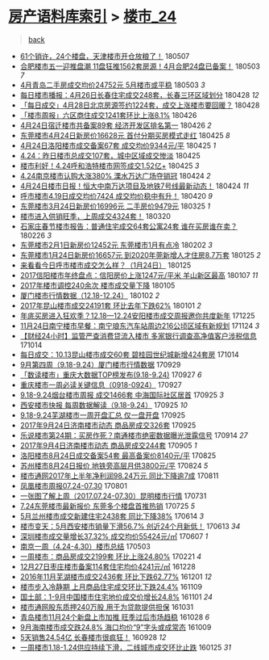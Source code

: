 [房产语料库索引](../../README.md)  > [楼市_24](楼市_24.md)
====
> [back](../README.md)

- [61个销许，24个楼盘，天津楼市开仓放粮了！](http://jkwz.applinzi.com/ittc/7100435157486142480.html#61%E4%B8%AA%E9%94%80%E8%AE%B8%EF%BC%8C24%E4%B8%AA%E6%A5%BC%E7%9B%98%EF%BC%8C%E5%A4%A9%E6%B4%A5%E6%A5%BC%E5%B8%82%E5%BC%80%E4%BB%93%E6%94%BE%E7%B2%AE%E4%BA%86%EF%BC%81) 180507  
- [合肥楼市五一迎推盘潮 11盘狂推1562套房源！4月合肥24盘已备案！](http://jkwz.applinzi.com/ittc/7098812515846980618.html#%E5%90%88%E8%82%A5%E6%A5%BC%E5%B8%82%E4%BA%94%E4%B8%80%E8%BF%8E%E6%8E%A8%E7%9B%98%E6%BD%AE+11%E7%9B%98%E7%8B%82%E6%8E%A81562%E5%A5%97%E6%88%BF%E6%BA%90%EF%BC%814%E6%9C%88%E5%90%88%E8%82%A524%E7%9B%98%E5%B7%B2%E5%A4%87%E6%A1%88%EF%BC%81) 180503 *7* 
- [4月青岛二手房成交均价24752元 5月楼市或平稳](http://jkwz.applinzi.com/ittc/7098793341091316753.html#4%E6%9C%88%E9%9D%92%E5%B2%9B%E4%BA%8C%E6%89%8B%E6%88%BF%E6%88%90%E4%BA%A4%E5%9D%87%E4%BB%B724752%E5%85%83+5%E6%9C%88%E6%A5%BC%E5%B8%82%E6%88%96%E5%B9%B3%E7%A8%B3) 180503 *3* 
- [每日楼市播报：4月26日长春住宅成交248套，长春三环区域划分](http://jkwz.applinzi.com/ittc/7096967044455203857.html#%E6%AF%8F%E6%97%A5%E6%A5%BC%E5%B8%82%E6%92%AD%E6%8A%A5%EF%BC%9A4%E6%9C%8826%E6%97%A5%E9%95%BF%E6%98%A5%E4%BD%8F%E5%AE%85%E6%88%90%E4%BA%A4248%E5%A5%97%EF%BC%8C%E9%95%BF%E6%98%A5%E4%B8%89%E7%8E%AF%E5%8C%BA%E5%9F%9F%E5%88%92%E5%88%86) 180428 *12* 
- [「每日成交」4月28日北京房源签约1224套，成交上涨楼市要回暖？](http://jkwz.applinzi.com/ittc/7096957337858475024.html#%E3%80%8C%E6%AF%8F%E6%97%A5%E6%88%90%E4%BA%A4%E3%80%8D4%E6%9C%8828%E6%97%A5%E5%8C%97%E4%BA%AC%E6%88%BF%E6%BA%90%E7%AD%BE%E7%BA%A61224%E5%A5%97%EF%BC%8C%E6%88%90%E4%BA%A4%E4%B8%8A%E6%B6%A8%E6%A5%BC%E5%B8%82%E8%A6%81%E5%9B%9E%E6%9A%96%EF%BC%9F) 180428  
- [「楼市周报」六区商住成交1241套环比上涨8.1%](http://jkwz.applinzi.com/ittc/7096345090593391632.html#%E3%80%8C%E6%A5%BC%E5%B8%82%E5%91%A8%E6%8A%A5%E3%80%8D%E5%85%AD%E5%8C%BA%E5%95%86%E4%BD%8F%E6%88%90%E4%BA%A41241%E5%A5%97%E7%8E%AF%E6%AF%94%E4%B8%8A%E6%B6%A88.1%25) 180426  
- [4月24日宿迁楼市共备案89套 经济开发区排名第一](http://jkwz.applinzi.com/ittc/7096302972869018640.html#4%E6%9C%8824%E6%97%A5%E5%AE%BF%E8%BF%81%E6%A5%BC%E5%B8%82%E5%85%B1%E5%A4%87%E6%A1%8889%E5%A5%97+%E7%BB%8F%E6%B5%8E%E5%BC%80%E5%8F%91%E5%8C%BA%E6%8E%92%E5%90%8D%E7%AC%AC%E4%B8%80) 180426 *2* 
- [东莞楼市4月24日新房价16628元 首付分期买房模式走红](http://jkwz.applinzi.com/ittc/7095953077192623114.html#%E4%B8%9C%E8%8E%9E%E6%A5%BC%E5%B8%824%E6%9C%8824%E6%97%A5%E6%96%B0%E6%88%BF%E4%BB%B716628%E5%85%83+%E9%A6%96%E4%BB%98%E5%88%86%E6%9C%9F%E4%B9%B0%E6%88%BF%E6%A8%A1%E5%BC%8F%E8%B5%B0%E7%BA%A2) 180425 *8* 
- [4月24日洛阳楼市成交备案67套 成交均价9344元/平](http://jkwz.applinzi.com/ittc/7095935908740334602.html#4%E6%9C%8824%E6%97%A5%E6%B4%9B%E9%98%B3%E6%A5%BC%E5%B8%82%E6%88%90%E4%BA%A4%E5%A4%87%E6%A1%8867%E5%A5%97+%E6%88%90%E4%BA%A4%E5%9D%87%E4%BB%B79344%E5%85%83%2F%E5%B9%B3) 180425 *1* 
- [4.24：昨日楼市总成交107套，城中区域成交惨淡](http://jkwz.applinzi.com/ittc/7095866833884414982.html#4.24%EF%BC%9A%E6%98%A8%E6%97%A5%E6%A5%BC%E5%B8%82%E6%80%BB%E6%88%90%E4%BA%A4107%E5%A5%97%EF%BC%8C%E5%9F%8E%E4%B8%AD%E5%8C%BA%E5%9F%9F%E6%88%90%E4%BA%A4%E6%83%A8%E6%B7%A1) 180425  
- [楼市利好！4.24呼和浩特楼市网签成交1.52亿+](http://jkwz.applinzi.com/ittc/7095856324313351174.html#%E6%A5%BC%E5%B8%82%E5%88%A9%E5%A5%BD%EF%BC%814.24%E5%91%BC%E5%92%8C%E6%B5%A9%E7%89%B9%E6%A5%BC%E5%B8%82%E7%BD%91%E7%AD%BE%E6%88%90%E4%BA%A41.52%E4%BA%BF%2B) 180425 *3* 
- [4.24南京楼市认购大涨380% 溧水万达广场夺销冠](http://jkwz.applinzi.com/ittc/7095658548166132742.html#4.24%E5%8D%97%E4%BA%AC%E6%A5%BC%E5%B8%82%E8%AE%A4%E8%B4%AD%E5%A4%A7%E6%B6%A8380%25+%E6%BA%A7%E6%B0%B4%E4%B8%87%E8%BE%BE%E5%B9%BF%E5%9C%BA%E5%A4%BA%E9%94%80%E5%86%A0) 180424 *2* 
- [4月24日楼市日报！恒大中南万达项目及地铁7号线最新动态！](http://jkwz.applinzi.com/ittc/7095613091100492806.html#4%E6%9C%8824%E6%97%A5%E6%A5%BC%E5%B8%82%E6%97%A5%E6%8A%A5%EF%BC%81%E6%81%92%E5%A4%A7%E4%B8%AD%E5%8D%97%E4%B8%87%E8%BE%BE%E9%A1%B9%E7%9B%AE%E5%8F%8A%E5%9C%B0%E9%93%817%E5%8F%B7%E7%BA%BF%E6%9C%80%E6%96%B0%E5%8A%A8%E6%80%81%EF%BC%81) 180424 *11* 
- [呼市楼市4.19日成交均价7424 成交均价稳中有升！](http://jkwz.applinzi.com/ittc/7094051235382690832.html#%E5%91%BC%E5%B8%82%E6%A5%BC%E5%B8%824.19%E6%97%A5%E6%88%90%E4%BA%A4%E5%9D%87%E4%BB%B77424+%E6%88%90%E4%BA%A4%E5%9D%87%E4%BB%B7%E7%A8%B3%E4%B8%AD%E6%9C%89%E5%8D%87%EF%BC%81) 180420 *9* 
- [东莞楼市3月24日新房价16996元 二手房价9479元](http://jkwz.applinzi.com/ittc/7084554581231272970.html#%E4%B8%9C%E8%8E%9E%E6%A5%BC%E5%B8%823%E6%9C%8824%E6%97%A5%E6%96%B0%E6%88%BF%E4%BB%B716996%E5%85%83+%E4%BA%8C%E6%89%8B%E6%88%BF%E4%BB%B79479%E5%85%83) 180325 *1* 
- [楼市进入供销旺季，上周成交4324套！](http://jkwz.applinzi.com/ittc/7082492472930599946.html#%E6%A5%BC%E5%B8%82%E8%BF%9B%E5%85%A5%E4%BE%9B%E9%94%80%E6%97%BA%E5%AD%A3%EF%BC%8C%E4%B8%8A%E5%91%A8%E6%88%90%E4%BA%A44324%E5%A5%97%EF%BC%81) 180320  
- [石家庄春节楼市报告：普通住宅成交64套公寓24套 谁在买房谁在卖？](http://jkwz.applinzi.com/ittc/7074291150565671953.html#%E7%9F%B3%E5%AE%B6%E5%BA%84%E6%98%A5%E8%8A%82%E6%A5%BC%E5%B8%82%E6%8A%A5%E5%91%8A%EF%BC%9A%E6%99%AE%E9%80%9A%E4%BD%8F%E5%AE%85%E6%88%90%E4%BA%A464%E5%A5%97%E5%85%AC%E5%AF%9324%E5%A5%97+%E8%B0%81%E5%9C%A8%E4%B9%B0%E6%88%BF%E8%B0%81%E5%9C%A8%E5%8D%96%EF%BC%9F) 180226 *3* 
- [东莞楼市2月1日新房价12452元 东莞楼市1月有点冷](http://jkwz.applinzi.com/ittc/7065632581557421062.html#%E4%B8%9C%E8%8E%9E%E6%A5%BC%E5%B8%822%E6%9C%881%E6%97%A5%E6%96%B0%E6%88%BF%E4%BB%B712452%E5%85%83+%E4%B8%9C%E8%8E%9E%E6%A5%BC%E5%B8%821%E6%9C%88%E6%9C%89%E7%82%B9%E5%86%B7) 180202 *3* 
- [东莞楼市1月24日新房价16657元 到2020年莞新增人才住房8.7万套](http://jkwz.applinzi.com/ittc/7062565840669377546.html#%E4%B8%9C%E8%8E%9E%E6%A5%BC%E5%B8%821%E6%9C%8824%E6%97%A5%E6%96%B0%E6%88%BF%E4%BB%B716657%E5%85%83+%E5%88%B02020%E5%B9%B4%E8%8E%9E%E6%96%B0%E5%A2%9E%E4%BA%BA%E6%89%8D%E4%BD%8F%E6%88%BF8.7%E4%B8%87%E5%A5%97) 180125 *2* 
- [来看看今日呼市楼市成交怎么样？（1月24日）](http://jkwz.applinzi.com/ittc/7062515082997531664.html#%E6%9D%A5%E7%9C%8B%E7%9C%8B%E4%BB%8A%E6%97%A5%E5%91%BC%E5%B8%82%E6%A5%BC%E5%B8%82%E6%88%90%E4%BA%A4%E6%80%8E%E4%B9%88%E6%A0%B7%EF%BC%9F%EF%BC%881%E6%9C%8824%E6%97%A5%EF%BC%89) 180125  
- [2017信阳楼市年终盘点：信阳房价上涨1247元/平米 羊山新区最高](http://jkwz.applinzi.com/ittc/7055762177607074833.html#2017%E4%BF%A1%E9%98%B3%E6%A5%BC%E5%B8%82%E5%B9%B4%E7%BB%88%E7%9B%98%E7%82%B9%EF%BC%9A%E4%BF%A1%E9%98%B3%E6%88%BF%E4%BB%B7%E4%B8%8A%E6%B6%A81247%E5%85%83%2F%E5%B9%B3%E7%B1%B3+%E7%BE%8A%E5%B1%B1%E6%96%B0%E5%8C%BA%E6%9C%80%E9%AB%98) 180107 *11* 
- [2017年楼市调控240余次 楼市成交量下降](http://jkwz.applinzi.com/ittc/7054971814319490065.html#2017%E5%B9%B4%E6%A5%BC%E5%B8%82%E8%B0%83%E6%8E%A7240%E4%BD%99%E6%AC%A1+%E6%A5%BC%E5%B8%82%E6%88%90%E4%BA%A4%E9%87%8F%E4%B8%8B%E9%99%8D) 180105  
- [厦门楼市行情数据（12.18-12.24）](http://jkwz.applinzi.com/ittc/7052423617797686289.html#%E5%8E%A6%E9%97%A8%E6%A5%BC%E5%B8%82%E8%A1%8C%E6%83%85%E6%95%B0%E6%8D%AE%EF%BC%8812.18-12.24%EF%BC%89) 180102 *2* 
- [2017年昆山楼市成交24191套 环比去年下跌62%](http://jkwz.applinzi.com/ittc/7053417688926258182.html#2017%E5%B9%B4%E6%98%86%E5%B1%B1%E6%A5%BC%E5%B8%82%E6%88%90%E4%BA%A424191%E5%A5%97+%E7%8E%AF%E6%AF%94%E5%8E%BB%E5%B9%B4%E4%B8%8B%E8%B7%8C62%25) 180101 *2* 
- [年底买房进入狂欢季？12.18—12.24安阳楼市成交周报邀你共度新年](http://jkwz.applinzi.com/ittc/7051077155981624336.html#%E5%B9%B4%E5%BA%95%E4%B9%B0%E6%88%BF%E8%BF%9B%E5%85%A5%E7%8B%82%E6%AC%A2%E5%AD%A3%EF%BC%9F12.18%E2%80%9412.24%E5%AE%89%E9%98%B3%E6%A5%BC%E5%B8%82%E6%88%90%E4%BA%A4%E5%91%A8%E6%8A%A5%E9%82%80%E4%BD%A0%E5%85%B1%E5%BA%A6%E6%96%B0%E5%B9%B4) 171225  
- [11月24日南宁楼市早餐：南宁琅东汽车站周边216公顷区域有新规划](http://jkwz.applinzi.com/ittc/7039480170879124497.html#11%E6%9C%8824%E6%97%A5%E5%8D%97%E5%AE%81%E6%A5%BC%E5%B8%82%E6%97%A9%E9%A4%90%EF%BC%9A%E5%8D%97%E5%AE%81%E7%90%85%E4%B8%9C%E6%B1%BD%E8%BD%A6%E7%AB%99%E5%91%A8%E8%BE%B9216%E5%85%AC%E9%A1%B7%E5%8C%BA%E5%9F%9F%E6%9C%89%E6%96%B0%E8%A7%84%E5%88%92) 171124 *3* 
- [【财经24小时】监管严查消费贷流入楼市 多家银行调查高净值客户涉税信息](http://jkwz.applinzi.com/ittc/7024189298742658065.html#%E3%80%90%E8%B4%A2%E7%BB%8F24%E5%B0%8F%E6%97%B6%E3%80%91%E7%9B%91%E7%AE%A1%E4%B8%A5%E6%9F%A5%E6%B6%88%E8%B4%B9%E8%B4%B7%E6%B5%81%E5%85%A5%E6%A5%BC%E5%B8%82+%E5%A4%9A%E5%AE%B6%E9%93%B6%E8%A1%8C%E8%B0%83%E6%9F%A5%E9%AB%98%E5%87%80%E5%80%BC%E5%AE%A2%E6%88%B7%E6%B6%89%E7%A8%8E%E4%BF%A1%E6%81%AF) 171014  
- [每日成交：10.13昆山楼市成交60套 碧桂园世纪城新增424套房](http://jkwz.applinzi.com/ittc/7024078764328354832.html#%E6%AF%8F%E6%97%A5%E6%88%90%E4%BA%A4%EF%BC%9A10.13%E6%98%86%E5%B1%B1%E6%A5%BC%E5%B8%82%E6%88%90%E4%BA%A460%E5%A5%97+%E7%A2%A7%E6%A1%82%E5%9B%AD%E4%B8%96%E7%BA%AA%E5%9F%8E%E6%96%B0%E5%A2%9E424%E5%A5%97%E6%88%BF) 171014  
- [9月第四周（9.18-9.24）厦门楼市行情数据](http://jkwz.applinzi.com/ittc/7018647246000882704.html#9%E6%9C%88%E7%AC%AC%E5%9B%9B%E5%91%A8%EF%BC%889.18-9.24%EF%BC%89%E5%8E%A6%E9%97%A8%E6%A5%BC%E5%B8%82%E8%A1%8C%E6%83%85%E6%95%B0%E6%8D%AE) 170929  
- [「数读楼市」重庆大数据TOP榜发布(9.18-9.24)](http://jkwz.applinzi.com/ittc/7017995929297355792.html#%E3%80%8C%E6%95%B0%E8%AF%BB%E6%A5%BC%E5%B8%82%E3%80%8D%E9%87%8D%E5%BA%86%E5%A4%A7%E6%95%B0%E6%8D%AETOP%E6%A6%9C%E5%8F%91%E5%B8%83%289.18-9.24%29) 170927 *6* 
- [重庆楼市一周必读关键信息（0918-0924）](http://jkwz.applinzi.com/ittc/7017929922654503952.html#%E9%87%8D%E5%BA%86%E6%A5%BC%E5%B8%82%E4%B8%80%E5%91%A8%E5%BF%85%E8%AF%BB%E5%85%B3%E9%94%AE%E4%BF%A1%E6%81%AF%EF%BC%880918-0924%EF%BC%89) 170927  
- [9.18-9.24烟台楼市周报 成交1466套 中海国际社区居首](http://jkwz.applinzi.com/ittc/7017323487818155025.html#9.18-9.24%E7%83%9F%E5%8F%B0%E6%A5%BC%E5%B8%82%E5%91%A8%E6%8A%A5+%E6%88%90%E4%BA%A41466%E5%A5%97+%E4%B8%AD%E6%B5%B7%E5%9B%BD%E9%99%85%E7%A4%BE%E5%8C%BA%E5%B1%85%E9%A6%96) 170925 *3* 
- [西安楼市快报 每周数据解读（9.18-9.24）](http://jkwz.applinzi.com/ittc/7017312844524291088.html#%E8%A5%BF%E5%AE%89%E6%A5%BC%E5%B8%82%E5%BF%AB%E6%8A%A5+%E6%AF%8F%E5%91%A8%E6%95%B0%E6%8D%AE%E8%A7%A3%E8%AF%BB%EF%BC%889.18-9.24%EF%BC%89) 170925 *10* 
- [9.18-9.24芜湖楼市一周开盘汇总 仅一盘开盘](http://jkwz.applinzi.com/ittc/7017280900688249872.html#9.18-9.24%E8%8A%9C%E6%B9%96%E6%A5%BC%E5%B8%82%E4%B8%80%E5%91%A8%E5%BC%80%E7%9B%98%E6%B1%87%E6%80%BB+%E4%BB%85%E4%B8%80%E7%9B%98%E5%BC%80%E7%9B%98) 170925  
- [2017年9月24日济南楼市动态 商品房成交326套](http://jkwz.applinzi.com/ittc/7017170289836950545.html#2017%E5%B9%B49%E6%9C%8824%E6%97%A5%E6%B5%8E%E5%8D%97%E6%A5%BC%E5%B8%82%E5%8A%A8%E6%80%81+%E5%95%86%E5%93%81%E6%88%BF%E6%88%90%E4%BA%A4326%E5%A5%97) 170925  
- [乐说楼市第24期：买房作死？南通楼市绝密数据曝光泄露信号](http://jkwz.applinzi.com/ittc/7013216167920141329.html#%E4%B9%90%E8%AF%B4%E6%A5%BC%E5%B8%82%E7%AC%AC24%E6%9C%9F%EF%BC%9A%E4%B9%B0%E6%88%BF%E4%BD%9C%E6%AD%BB%EF%BC%9F%E5%8D%97%E9%80%9A%E6%A5%BC%E5%B8%82%E7%BB%9D%E5%AF%86%E6%95%B0%E6%8D%AE%E6%9B%9D%E5%85%89%E6%B3%84%E9%9C%B2%E4%BF%A1%E5%8F%B7) 170914 *27* 
- [2017年9月4日济南楼市动态 商品房成交244套](http://jkwz.applinzi.com/ittc/7009860045918176273.html#2017%E5%B9%B49%E6%9C%884%E6%97%A5%E6%B5%8E%E5%8D%97%E6%A5%BC%E5%B8%82%E5%8A%A8%E6%80%81+%E5%95%86%E5%93%81%E6%88%BF%E6%88%90%E4%BA%A4244%E5%A5%97) 170905 *1* 
- [洛阳楼市8月24日成交备案54套 最高备案价8140元/平](http://jkwz.applinzi.com/ittc/7005679538791777296.html#%E6%B4%9B%E9%98%B3%E6%A5%BC%E5%B8%828%E6%9C%8824%E6%97%A5%E6%88%90%E4%BA%A4%E5%A4%87%E6%A1%8854%E5%A5%97+%E6%9C%80%E9%AB%98%E5%A4%87%E6%A1%88%E4%BB%B78140%E5%85%83%2F%E5%B9%B3) 170825  
- [苏州楼市8月24日报价 地铁旁高层月供3800元/平](http://jkwz.applinzi.com/ittc/7005260620457575440.html#%E8%8B%8F%E5%B7%9E%E6%A5%BC%E5%B8%828%E6%9C%8824%E6%97%A5%E6%8A%A5%E4%BB%B7+%E5%9C%B0%E9%93%81%E6%97%81%E9%AB%98%E5%B1%82%E6%9C%88%E4%BE%9B3800%E5%85%83%2F%E5%B9%B3) 170824 *5* 
- [楼市通网2017年上半年净利润98.24万元 同比下降逾7成](http://jkwz.applinzi.com/ittc/7000586086123062288.html#%E6%A5%BC%E5%B8%82%E9%80%9A%E7%BD%912017%E5%B9%B4%E4%B8%8A%E5%8D%8A%E5%B9%B4%E5%87%80%E5%88%A9%E6%B6%A698.24%E4%B8%87%E5%85%83+%E5%90%8C%E6%AF%94%E4%B8%8B%E9%99%8D%E9%80%BE7%E6%88%90) 170811  
- [凤凰楼市周报07.24-07.30](http://jkwz.applinzi.com/ittc/6996904431986410512.html#%E5%87%A4%E5%87%B0%E6%A5%BC%E5%B8%82%E5%91%A8%E6%8A%A507.24-07.30) 170801  
- [一张图了解上周（2017.07.24-07.30）昆明楼市行情](http://jkwz.applinzi.com/ittc/6996474080289883152.html#%E4%B8%80%E5%BC%A0%E5%9B%BE%E4%BA%86%E8%A7%A3%E4%B8%8A%E5%91%A8%EF%BC%882017.07.24-07.30%EF%BC%89%E6%98%86%E6%98%8E%E6%A5%BC%E5%B8%82%E8%A1%8C%E6%83%85) 170731  
- [7.24东莞楼市最新报价 东莞多个楼盘首推热销](http://jkwz.applinzi.com/ittc/6994198224280486929.html#7.24%E4%B8%9C%E8%8E%9E%E6%A5%BC%E5%B8%82%E6%9C%80%E6%96%B0%E6%8A%A5%E4%BB%B7+%E4%B8%9C%E8%8E%9E%E5%A4%9A%E4%B8%AA%E6%A5%BC%E7%9B%98%E9%A6%96%E6%8E%A8%E7%83%AD%E9%94%80) 170725 *5* 
- [5月兰州楼市成交新建住宅2438套 同比下降38%](http://jkwz.applinzi.com/ittc/6979065829453726725.html#5%E6%9C%88%E5%85%B0%E5%B7%9E%E6%A5%BC%E5%B8%82%E6%88%90%E4%BA%A4%E6%96%B0%E5%BB%BA%E4%BD%8F%E5%AE%852438%E5%A5%97+%E5%90%8C%E6%AF%94%E4%B8%8B%E9%99%8D38%25) 170614 *3* 
- [楼市变天：5月西安楼市销量下滑56.7% 创近24个月新低！](http://jkwz.applinzi.com/ittc/6978693969713054724.html#%E6%A5%BC%E5%B8%82%E5%8F%98%E5%A4%A9%EF%BC%9A5%E6%9C%88%E8%A5%BF%E5%AE%89%E6%A5%BC%E5%B8%82%E9%94%80%E9%87%8F%E4%B8%8B%E6%BB%9156.7%25+%E5%88%9B%E8%BF%9124%E4%B8%AA%E6%9C%88%E6%96%B0%E4%BD%8E%EF%BC%81) 170613 *34* 
- [深圳楼市成交量增长37.32% 成交均价55424元/㎡](http://jkwz.applinzi.com/ittc/6976384730181141508.html#%E6%B7%B1%E5%9C%B3%E6%A5%BC%E5%B8%82%E6%88%90%E4%BA%A4%E9%87%8F%E5%A2%9E%E9%95%BF37.32%25+%E6%88%90%E4%BA%A4%E5%9D%87%E4%BB%B755424%E5%85%83%2F%E3%8E%A1) 170607 *1* 
- [南京一周（4.24-4.30）楼市总结](http://jkwz.applinzi.com/ittc/6963364165031822341.html#%E5%8D%97%E4%BA%AC%E4%B8%80%E5%91%A8%EF%BC%884.24-4.30%EF%BC%89%E6%A5%BC%E5%B8%82%E6%80%BB%E7%BB%93) 170503  
- [一周楼市：商品房成交2199套 环比上涨24.80%](http://jkwz.applinzi.com/ittc/6937038361289294853.html#%E4%B8%80%E5%91%A8%E6%A5%BC%E5%B8%82%EF%BC%9A%E5%95%86%E5%93%81%E6%88%BF%E6%88%90%E4%BA%A42199%E5%A5%97+%E7%8E%AF%E6%AF%94%E4%B8%8A%E6%B6%A824.80%25) 170221 *4* 
- [12月27日枣庄楼市备案114套住宅均价4241元/㎡](http://jkwz.applinzi.com/ittc/6916623498859774981.html#12%E6%9C%8827%E6%97%A5%E6%9E%A3%E5%BA%84%E6%A5%BC%E5%B8%82%E5%A4%87%E6%A1%88114%E5%A5%97%E4%BD%8F%E5%AE%85%E5%9D%87%E4%BB%B74241%E5%85%83%2F%E3%8E%A1) 161228  
- [2016年11月芜湖楼市成交2436套 环比下跌62.77%](http://jkwz.applinzi.com/ittc/6906577448186954757.html#2016%E5%B9%B411%E6%9C%88%E8%8A%9C%E6%B9%96%E6%A5%BC%E5%B8%82%E6%88%90%E4%BA%A42436%E5%A5%97+%E7%8E%AF%E6%AF%94%E4%B8%8B%E8%B7%8C62.77%25) 161201 *12* 
- [楼市步入冷静期 上月商品住宅成交环比下跌24.4%](http://jkwz.applinzi.com/ittc/6898465757897163781.html#%E6%A5%BC%E5%B8%82%E6%AD%A5%E5%85%A5%E5%86%B7%E9%9D%99%E6%9C%9F+%E4%B8%8A%E6%9C%88%E5%95%86%E5%93%81%E4%BD%8F%E5%AE%85%E6%88%90%E4%BA%A4%E7%8E%AF%E6%AF%94%E4%B8%8B%E8%B7%8C24.4%25) 161109  
- [国土部：1-9月中国楼市住宅地价成交价增长24.8%](http://jkwz.applinzi.com/ittc/6895491454373200901.html#%E5%9B%BD%E5%9C%9F%E9%83%A8%EF%BC%9A1-9%E6%9C%88%E4%B8%AD%E5%9B%BD%E6%A5%BC%E5%B8%82%E4%BD%8F%E5%AE%85%E5%9C%B0%E4%BB%B7%E6%88%90%E4%BA%A4%E4%BB%B7%E5%A2%9E%E9%95%BF24.8%25) 161101 *24* 
- [楼市通网股东质押240万股 用于为贷款提供担保](http://jkwz.applinzi.com/ittc/6895122812317991941.html#%E6%A5%BC%E5%B8%82%E9%80%9A%E7%BD%91%E8%82%A1%E4%B8%9C%E8%B4%A8%E6%8A%BC240%E4%B8%87%E8%82%A1+%E7%94%A8%E4%BA%8E%E4%B8%BA%E8%B4%B7%E6%AC%BE%E6%8F%90%E4%BE%9B%E6%8B%85%E4%BF%9D) 161031  
- [青岛楼市11月24个新盘上市加推 旺季过后市场趋稳](http://jkwz.applinzi.com/ittc/6893941546499441668.html#%E9%9D%92%E5%B2%9B%E6%A5%BC%E5%B8%8211%E6%9C%8824%E4%B8%AA%E6%96%B0%E7%9B%98%E4%B8%8A%E5%B8%82%E5%8A%A0%E6%8E%A8+%E6%97%BA%E5%AD%A3%E8%BF%87%E5%90%8E%E5%B8%82%E5%9C%BA%E8%B6%8B%E7%A8%B3) 161028 *6* 
- [9月海南楼市成交跌24.8% 海口均价“9”字头或成常态](http://jkwz.applinzi.com/ittc/6887008980492092421.html#9%E6%9C%88%E6%B5%B7%E5%8D%97%E6%A5%BC%E5%B8%82%E6%88%90%E4%BA%A4%E8%B7%8C24.8%25+%E6%B5%B7%E5%8F%A3%E5%9D%87%E4%BB%B7%E2%80%9C9%E2%80%9D%E5%AD%97%E5%A4%B4%E6%88%96%E6%88%90%E5%B8%B8%E6%80%81) 161009  
- [5天销售24.54亿 长春楼市很疯狂！](http://jkwz.applinzi.com/ittc/6883029325376390148.html#5%E5%A4%A9%E9%94%80%E5%94%AE24.54%E4%BA%BF+%E9%95%BF%E6%98%A5%E6%A5%BC%E5%B8%82%E5%BE%88%E7%96%AF%E7%8B%82%EF%BC%81) 160928 *12* 
- [一周楼市1.18-1.24供应持续下滑，二线城市成交环比止跌](http://jkwz.applinzi.com/ittc/6791312753650304005.html#%E4%B8%80%E5%91%A8%E6%A5%BC%E5%B8%821.18-1.24%E4%BE%9B%E5%BA%94%E6%8C%81%E7%BB%AD%E4%B8%8B%E6%BB%91%EF%BC%8C%E4%BA%8C%E7%BA%BF%E5%9F%8E%E5%B8%82%E6%88%90%E4%BA%A4%E7%8E%AF%E6%AF%94%E6%AD%A2%E8%B7%8C) 160125 *31* 
